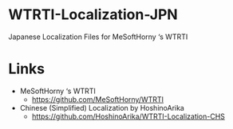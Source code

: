 # WTRTI-Localization-JPN
Japanese Localization Files for MeSoftHorny ‘s WTRTI

# Links
- MeSoftHorny ‘s WTRTI
    - https://github.com/MeSoftHorny/WTRTI
- Chinese (Simplified) Localization by HoshinoArika
    - https://github.com/HoshinoArika/WTRTI-Localization-CHS
